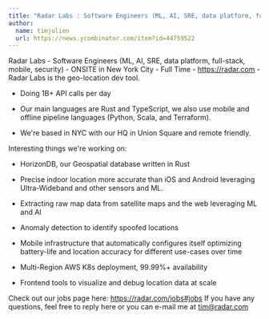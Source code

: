 ```yaml
---
title: "Radar Labs : Software Engineers (ML, AI, SRE, data platform, full-stack, mobile, security)"
author:
  name: timjulien
  url: https://news.ycombinator.com/item?id=44759522
---
```


<JobNavigation />

Radar Labs - Software Engineers (ML, AI, SRE, data platform, full-stack, mobile, security) - ONSITE in New York City - Full Time - <a href="https:&#x2F;&#x2F;radar.com" rel="nofollow">https:&#x2F;&#x2F;radar.com</a> - Radar Labs is the geo-location dev tool.
- Doing 1B+ API calls per day

- Our main languages are Rust and TypeScript, we also use mobile and offline pipeline languages (Python, Scala, and Terraform).

- We&#x27;re based in NYC with our HQ in Union Square and remote friendly.

Interesting things we&#x27;re working on:

- HorizonDB, our Geospatial database written in Rust

- Precise indoor location more accurate than iOS and Android leveraging Ultra-Wideband and other sensors and ML.

- Extracting raw map data from satellite maps and the web leveraging ML and AI

- Anomaly detection to identify spoofed locations

- Mobile infrastructure that automatically configures itself optimizing battery-life and location accuracy for different use-cases over time

- Multi-Region AWS K8s deployment, 99.99%+ availability

- Frontend tools to visualize and debug location data at scale

Check out our jobs page here: <a href="https:&#x2F;&#x2F;radar.com&#x2F;jobs#jobs" rel="nofollow">https:&#x2F;&#x2F;radar.com&#x2F;jobs#jobs</a> If you have any questions, feel free to reply here or you can e-mail me at tim@radar.com
<JobApplication />
